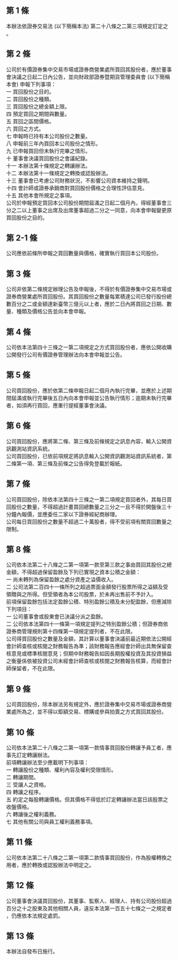 第 1 條
-------
本辦法依證券交易法 (以下簡稱本法) 第二十八條之二第三項規定訂定之  
。

第 2 條
-------
公司於有價證券集中交易市場或證券商營業處所買回其股份者，應於董事  
會決議之日起二日內公告，並向財政部證券暨期貨管理委員會 (以下簡稱  
本會) 申報下列事項：  
一  買回股份之目的。  
二  買回股份之種類。  
三  買回股份之總金額上限。  
四  預定買回之期間與數量。  
五  買回之區間價格。  
六  買回之方式。  
七  申報時已持有本公司股份之數量。  
八  申報前三年內買回本公司股份之情形。  
九  已申報買回但未執行完畢之情形。  
十  董事會決議買回股份之會議紀錄。  
十一  本辦法第十條規定之轉讓辦法。  
十二  本辦法第十一條規定之轉換或認股辦法。  
十三  董事會已考慮公司財務狀況，不影響公司資本維持之聲明。  
十四  會計師或證券承銷商對買回股份價格之合理性評估意見。  
十五  其他本會所規定之事項。  
公司於申報預定買回本公司股份期間屆滿之日起二個月內，得經董事會三  
分之二以上董事之出席及出席董事超過二分之一同意，向本會申報變更原  
買回股份之目的。

第 2-1 條
---------
公司應依前條所申報之買回數量與價格，確實執行買回本公司股份。

第 3 條
-------
公司非依第二條規定辦理公告及申報後，不得於有價證券集中交易市場或  
證券商營業處所買回股份。其買回股份之數量每累積達公司已發行股份總  
數百分之二或金額達新臺幣三億元以上者，應於二日內將買回之日期、數  
量、種類及價格公告並向本會申報。

第 4 條
-------
公司依本法第四十三條之一第二項規定之方式買回股份者，應依公開收購  
公開發行公司有價證券管理辦法向本會申報並公告。

第 5 條
-------
公司買回股份，應於依第二條申報日起二個月內執行完畢，並應於上述期  
間屆滿或執行完畢後五日內向本會申報並公告執行情形；逾期未執行完畢  
者，如須再行買回，應重行提經董事會決議。

第 6 條
-------
公司買回股份，應將第二條、第三條及前條規定之訊息內容，輸入公開資  
訊觀測站資訊系統。  
公司買回股份，已依前項規定將訊息輸入公開資訊觀測站資訊系統者，第  
二條第一項、第三條及前條之公告得免登載於報紙。

第 7 條
-------
公司買回股份，除依本法第四十三條之一第二項規定買回者外，其每日買  
回股份之數量，不得超過計畫買回總數量之三分之一且不得於開盤後三十  
分鐘內報價，並應委任二家以下證券經紀商辦理。  
公司每日買回股份之數量不超過二十萬股者，得不受前項有關買回數量之  
限制。

第 8 條
-------
公司依本法第二十八條之二第一項第一款至第三款之事由買回其股份之總  
金額，不得超過保留盈餘及下列已實現之資本公積之金額：  
一  尚未轉列為保留盈餘之處分資產之溢價收入。  
二  公司法第二百四十一條所列之超過票面金額發行股票所得之溢額及受  
    領贈與之所得。但受領者為本公司股票，於未再出售前不予計入。  
前項保留盈餘包括法定盈餘公積、特別盈餘公積及未分配盈餘，但應減除  
下列項目：  
一  公司董事會或股東會已決議分派之盈餘。  
二  公司依本法第四十一條第一項規定提列之特別盈餘公積；但證券商依  
    證券商管理規則第十四條第一項規定提列者，不在此限。  
公司得買回股份之數量及金額，其計算以董事會決議前最近期依法公開經  
會計師查核或核閱之財務報告為準；該財務報告應經會計師出具無保留查  
核意見或標準核閱意見；但期中財務報告如因長期股權投資及其投資損益  
之衡量係依被投資公司未經會計師查核或核閱之財務報告核算，而經會計  
師保留者，不在此限。

第 9 條
-------
公司買回股份，除本辦法另有規定外，應於證券集中交易市場或證券商營  
業處所為之，並不得以鉅額交易、標購或參與拍賣之方式買回其股份。

第 10 條
--------
公司依本法第二十八條之二第一項第一款情事買回股份轉讓予員工者，應  
事先訂定轉讓辦法。  
前項轉讓辦法至少應載明下列事項：  
一  轉讓股份之種類、權利內容及權利受限情形。  
二  轉讓期間。  
三  受讓人之資格。  
四  轉讓之程序。  
五  約定之每股轉讓價格。但其價格不得低於訂定轉讓辦法當日該股票之  
    收盤價格。  
六  轉讓後之權利義務。  
七  其他有關公司與員工權利義務事項。

第 11 條
--------
公司依本法第二十八條之二第一項第二款情事買回股份，作為股權轉換之  
用者，應於轉換或認股辦法中明定之。

第 12 條
--------
公司董事會決議買回股份，其董事、監察人、經理人、持有公司股份超過  
百分之十之股東及其他相關人員，違反本法第一百五十七條之一之規定者  
，仍應依本法規定處罰。

第 13 條
--------
本辦法自發布日施行。

